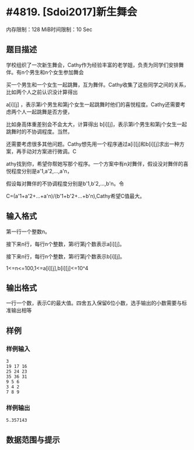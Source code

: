 # #4819. [Sdoi2017]新生舞会

内存限制：128 MiB时间限制：10 Sec

## 题目描述

学校组织了一次新生舞会，Cathy作为经验丰富的老学姐，负责为同学们安排舞伴。有n个男生和n个女生参加舞会

买一个男生和一个女生一起跳舞，互为舞伴。Cathy收集了这些同学之间的关系，比如两个人之前认识没计算得出 

a[i][j] ，表示第i个男生和第j个女生一起跳舞时他们的喜悦程度。Cathy还需要考虑两个人一起跳舞是否方便，

比如身高体重差别会不会太大，计算得出 b[i][j]，表示第i个男生和第j个女生一起跳舞时的不协调程度。当然，

还需要考虑很多其他问题。Cathy想先用一个程序通过a[i][j]和b[i][j]求出一种方案，再手动对方案进行微调。C

athy找到你，希望你帮她写那个程序。一个方案中有n对舞伴，假设没对舞伴的喜悦程度分别是a'1,a'2,...,a'n，

假设每对舞伴的不协调程度分别是b'1,b'2,...,b'n。令

C=(a'1+a'2+...+a'n)/(b'1+b'2+...+b'n),Cathy希望C值最大。

## 输入格式

第一行一个整数n。

接下来n行，每行n个整数，第i行第j个数表示a[i][j]。

接下来n行，每行n个整数，第i行第j个数表示b[i][j]。

1<=n<=100,1<=a[i][j],b[i][j]<=10^4

## 输出格式

一行一个数，表示C的最大值。四舍五入保留6位小数，选手输出的小数需要与标准输出相等

## 样例

### 样例输入

    
    3
    19 17 16
    25 24 23
    35 36 31
    9 5 6
    3 4 2
    7 8 9
    

### 样例输出

    
    5.357143
    

## 数据范围与提示

